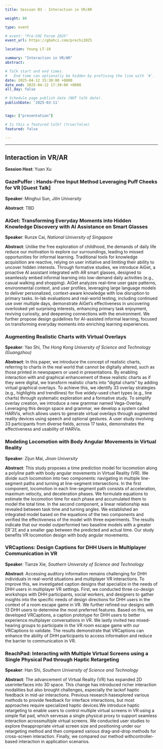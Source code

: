 ```yaml
---
title: Session B3 - Interaction in VR/AR

weight: 80

type: event

# event: "Pre-CHI Forum 2025"
event_url: https://gbahci.com/prechi2025

location: Yeung LT-18

summary: "Interaction in VR/AR"
abstract:

# Talk start and end times.
#   End time can optionally be hidden by prefixing the line with `#`.
date: 2025-04-12 15:30:00 +0800
date_end: 2025-04-12 17:30:00 +0800
all_day: false

# Schedule page publish date (NOT talk date).
publishDate: '2025-03-11'


tags: ["presentation"]

# Is this a featured talk? (true/false)
featured: false

---
```


<hr />

## Interaction in VR/AR

​**​Session Host**​: Yuan Xu

### GazePuffer : Hands-Free Input Method Leveraging Puff Cheeks for VR [Guest Talk]

​**​Speaker​**​: Minghui Sun, *Jilin University*

​**​Abstract​**​: TBD


### AiGet: Transforming Everyday Moments into Hidden Knowledge Discovery with AI Assistance on Smart Glasses

​**​Speaker​**​: Runze Cai, *National University of Singapore*

​**​Abstract​**​: Unlike the free exploration of childhood, the demands of daily life reduce our motivation to explore our surroundings, leading to missed opportunities for informal learning. Traditional tools for knowledge acquisition are reactive, relying on user initiative and limiting their ability to uncover hidden interests. Through formative studies, we introduce AiGet, a proactive AI assistant integrated with AR smart glasses, designed to seamlessly embed informal learning into low-demand daily activities (e.g., casual walking and shopping). AiGet analyzes real-time user gaze patterns, environmental context, and user profiles, leveraging large language models to deliver personalized, context-aware knowledge with low disruption to primary tasks. In-lab evaluations and real-world testing, including continued use over multiple days, demonstrate AiGet’s effectiveness in uncovering overlooked yet surprising interests, enhancing primary task enjoyment, reviving curiosity, and deepening connections with the environment. We further propose design guidelines for AI-assisted informal learning, focused on transforming everyday moments into enriching learning experiences.


### Augmenting Realistic Charts with Virtual Overlays

​**​Speaker​**​: Yao Shi, *The Hong Kong University of Science and Technology (Guangzhou)*

​**​Abstract​**​: In this paper, we introduce the concept of realistic charts, referring to charts in the real world that cannot be digitally altered, such as those printed in newspapers or used in presentations. By enabling interaction with and graphical enhancement of these realistic charts as if they were digital, we transform realistic charts into “digital charts” by adding virtual graphical overlays. To achieve this, we identify 33 overlay strategies (e.g., highlights and trendlines) for five widely-used chart types (e.g., line charts) through systematic exploration and a formative study. To simplify overlay creation, we introduce a new grammar named Vega-Overlay. Leveraging this design space and grammar, we develop a system called HARVis, which allows users to generate virtual overlays through augmented reality devices using speech and optional gestures. A user study involving 33 participants from diverse fields, across 17 tasks, demonstrates the effectiveness and usability of HARVis.


### Modeling Locomotion with Body Angular Movements in Virtual Reality

​**​Speaker​**​: Zijun Mai, *Jinan University*

​**​Abstract​**​: This study proposes a time prediction model for locomotion along a polyline path with body angular movements in Virtual Reality (VR). We divide such locomotion into two components: navigating in multiple line-segment paths and turning at line-segment intersections. In the first component, locomotion in each line-segment path consists of acceleration, maximum velocity, and deceleration phases. We formulate equations to estimate the locomotion time for each phase and accumulated them to model the total time. In the second component, a linear relationship was revealed between task time and turning angles. We established an integrated model based on the equations of the two components and verified the effectiveness of the model with three experiments. The results indicate that our model outperformed two baseline models with a greater ξRˆ2ξ and a smaller gap between the predicted and actual time. Our study benefits VR locomotion design with body angular movements.


### VRCaptions: Design Captions for DHH Users in Multiplayer Communication in VR

​**​Speaker​**​: Tianze Xie, *Southern University of Science and Technology*

​**​Abstract​**​: Accessing auditory information remains challenging for DHH individuals in real-world situations and multiplayer VR interactions. To improve this, we investigated caption designs that specialize in the needs of DHH users in multiplayer VR settings. First, we conducted three co-design workshops with DHH participants, social workers, and designers to gather insights into the specific needs of design directions for DHH users in the context of a room escape game in VR. We further refined our designs with 13 DHH users to determine the most preferred features. Based on this, we developed VRCaptions, a caption prototype for DHH users to better experience multiplayer conversations in VR. We lastly invited two mixed-hearing groups to participate in the VR room escape game with our VRCaptions to validate. The results demonstrate that VRCaptions can enhance the ability of DHH participants to access information and reduce the barrier to communication in VR.


### ReachPad: Interacting with Multiple Virtual Screens using a Single Physical Pad through Haptic Retargeting

​**​Speaker​**​: Han Shi, *Southern University of Science and Technology*

​**​Abstract​**​: The advancement of Virtual Reality (VR) has expanded 2D userinterfaces into 3D space. This change has introduced richer interaction modalities but also brought challenges, especially the lackof haptic feedback in mid-air interactions. Previous research hasexplored various methods to provide feedback for interface interactions, but most approaches require specialized haptic devices.We introduce haptic retargeting to enable users to control multiple virtual screens in VR using a simple flat pad, which servesas a single physical proxy to support seamless interaction acrossmultiple virtual screens. We conducted user studies to explore theappropriate virtual screen size and positioning under our retargeting method and then compared various drag-and-drop methods for cross-screen interaction. Finally, we compared our method withcontroller-based interaction in application scenarios.



